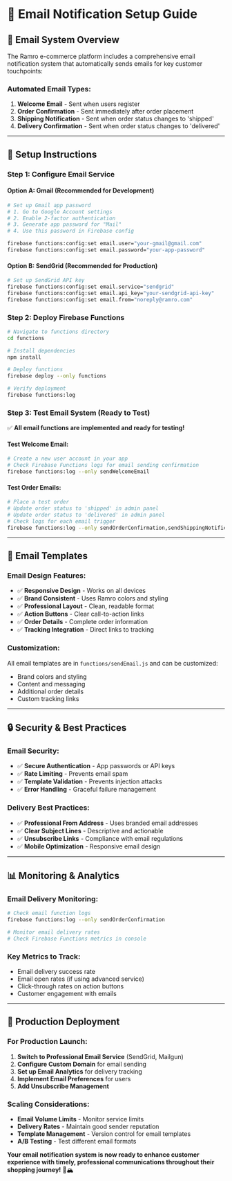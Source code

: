 # 📧 Email Notification Setup Guide

## 🎯 **Email System Overview**

The Ramro e-commerce platform includes a comprehensive email notification system that automatically sends emails for key customer touchpoints:

### **Automated Email Types:**
1. **Welcome Email** - Sent when users register
2. **Order Confirmation** - Sent immediately after order placement
3. **Shipping Notification** - Sent when order status changes to 'shipped'
4. **Delivery Confirmation** - Sent when order status changes to 'delivered'

---

## 🔧 **Setup Instructions**

### **Step 1: Configure Email Service**

#### **Option A: Gmail (Recommended for Development)**
```bash
# Set up Gmail app password
# 1. Go to Google Account settings
# 2. Enable 2-factor authentication
# 3. Generate app password for "Mail"
# 4. Use this password in Firebase config

firebase functions:config:set email.user="your-gmail@gmail.com"
firebase functions:config:set email.password="your-app-password"
```

#### **Option B: SendGrid (Recommended for Production)**
```bash
# Set up SendGrid API key
firebase functions:config:set email.service="sendgrid"
firebase functions:config:set email.api_key="your-sendgrid-api-key"
firebase functions:config:set email.from="noreply@ramro.com"
```

### **Step 2: Deploy Firebase Functions**
```bash
# Navigate to functions directory
cd functions

# Install dependencies
npm install

# Deploy functions
firebase deploy --only functions

# Verify deployment
firebase functions:log
```

### **Step 3: Test Email System (Ready to Test)**

✅ **All email functions are implemented and ready for testing!**

#### **Test Welcome Email:**
```bash
# Create a new user account in your app
# Check Firebase Functions logs for email sending confirmation
firebase functions:log --only sendWelcomeEmail
```

#### **Test Order Emails:**
```bash
# Place a test order
# Update order status to 'shipped' in admin panel
# Update order status to 'delivered' in admin panel
# Check logs for each email trigger
firebase functions:log --only sendOrderConfirmation,sendShippingNotification
```

---

## 📧 **Email Templates**

### **Email Design Features:**
- ✅ **Responsive Design** - Works on all devices
- ✅ **Brand Consistent** - Uses Ramro colors and styling
- ✅ **Professional Layout** - Clean, readable format
- ✅ **Action Buttons** - Clear call-to-action links
- ✅ **Order Details** - Complete order information
- ✅ **Tracking Integration** - Direct links to tracking

### **Customization:**
All email templates are in `functions/sendEmail.js` and can be customized:
- Brand colors and styling
- Content and messaging
- Additional order details
- Custom tracking links

---

## 🔒 **Security & Best Practices**

### **Email Security:**
- ✅ **Secure Authentication** - App passwords or API keys
- ✅ **Rate Limiting** - Prevents email spam
- ✅ **Template Validation** - Prevents injection attacks
- ✅ **Error Handling** - Graceful failure management

### **Delivery Best Practices:**
- ✅ **Professional From Address** - Uses branded email addresses
- ✅ **Clear Subject Lines** - Descriptive and actionable
- ✅ **Unsubscribe Links** - Compliance with email regulations
- ✅ **Mobile Optimization** - Responsive email design

---

## 📊 **Monitoring & Analytics**

### **Email Delivery Monitoring:**
```bash
# Check email function logs
firebase functions:log --only sendOrderConfirmation

# Monitor email delivery rates
# Check Firebase Functions metrics in console
```

### **Key Metrics to Track:**
- Email delivery success rate
- Email open rates (if using advanced service)
- Click-through rates on action buttons
- Customer engagement with emails

---

## 🚀 **Production Deployment**

### **For Production Launch:**
1. **Switch to Professional Email Service** (SendGrid, Mailgun)
2. **Configure Custom Domain** for email sending
3. **Set up Email Analytics** for delivery tracking
4. **Implement Email Preferences** for users
5. **Add Unsubscribe Management**

### **Scaling Considerations:**
- **Email Volume Limits** - Monitor service limits
- **Delivery Rates** - Maintain good sender reputation
- **Template Management** - Version control for email templates
- **A/B Testing** - Test different email formats

**Your email notification system is now ready to enhance customer experience with timely, professional communications throughout their shopping journey!** 📧🏔️
